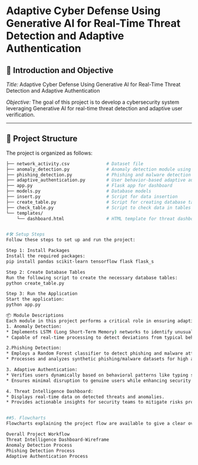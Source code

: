 # Adaptive Cyber Defense Using Generative AI for Real-Time Threat Detection and Adaptive Authentication

## 📘 Introduction and Objective
*Title:* Adaptive Cyber Defense Using Generative AI for Real-Time Threat Detection and Adaptive Authentication

*Objective:* 
The goal of this project is to develop a cybersecurity system leveraging Generative AI for real-time threat detection and adaptive user verification.

---

## 📂 Project Structure
The project is organized as follows:

```bash
├── network_activity.csv              # Dataset file
├── anomaly_detection.py              # Anomaly detection module using LSTM
├── phishing_detection.py             # Phishing and malware detection using RandomForest
├── adaptive_authentication.py        # User behavior-based adaptive authentication
├── app.py                            # Flask app for dashboard
├── models.py                         # Database models
├── insert.py                         # Script for data insertion
├── create_table.py                   # Script for creating database tables
├── check_table.py                    # Script to check data in tables
└── templates/
    └── dashboard.html                # HTML template for threat dashboard


#🛠️ Setup Steps
Follow these steps to set up and run the project:

Step 1: Install Packages
Install the required packages:
pip install pandas scikit-learn tensorflow flask flask_s

Step 2: Create Database Tables
Run the following script to create the necessary database tables:
python create_table.py

Step 3: Run the Application
Start the application:
python app.py

📦 Module Descriptions
Each module in this project performs a critical role in ensuring adaptive cybersecurity:
1. Anomaly Detection:
* Implements LSTM (Long Short-Term Memory) networks to identify unusual network activity.
* Capable of real-time processing to detect deviations from typical behavior.

2.Phishing Detection:
* Employs a Random Forest classifier to detect phishing and malware attacks.
* Processes and analyzes synthetic phishing/malware datasets for high accuracy.

3. Adaptive Authentication:
* Verifies users dynamically based on behavioral patterns like typing speed, mouse movements, etc.
* Ensures minimal disruption to genuine users while enhancing security for anomalies.

4. Threat Intelligence Dashboard:
* Displays real-time data on detected threats and anomalies.
* Provides actionable insights for security teams to mitigate risks promptly.


##5. Flowcharts
Flowcharts explaining the project flow are available to give a clear overview of the workflow:

Overall Project Workflow
Threat Intelligence Dashboard-Wireframe
Anomaly Detection Process
Phishing Detection Process
Adaptive Authentication Process




